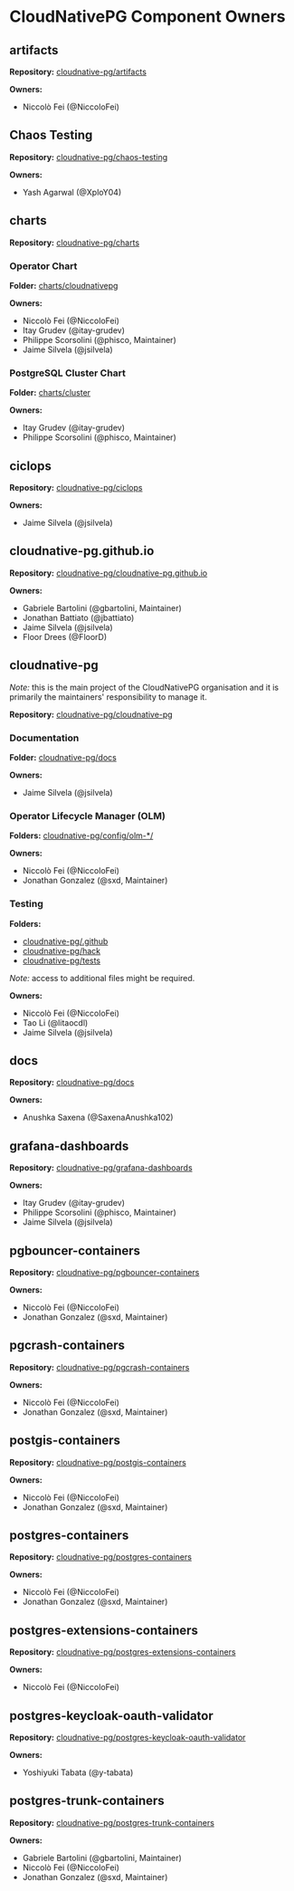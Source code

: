 # CloudNativePG Component Owners

## artifacts

**Repository:** [cloudnative-pg/artifacts](https://github.com/cloudnative-pg/artifacts)

**Owners:**

- Niccolò Fei (@NiccoloFei)

## Chaos Testing

**Repository:** [cloudnative-pg/chaos-testing](https://github.com/cloudnative-pg/chaos-testing)

**Owners:**

- Yash Agarwal (@XploY04)

## charts

**Repository:** [cloudnative-pg/charts](https://github.com/cloudnative-pg/charts)

### Operator Chart

**Folder:** [charts/cloudnativepg](https://github.com/cloudnative-pg/charts/tree/main/charts/cloudnative-pg)

**Owners:**

- Niccolò Fei (@NiccoloFei)
- Itay Grudev (@itay-grudev)
- Philippe Scorsolini (@phisco, Maintainer)
- Jaime Silvela (@jsilvela)

### PostgreSQL Cluster Chart

**Folder:** [charts/cluster](https://github.com/cloudnative-pg/charts/tree/main/charts/cluster)

**Owners:**

- Itay Grudev (@itay-grudev)
- Philippe Scorsolini (@phisco, Maintainer)

## ciclops

**Repository:** [cloudnative-pg/ciclops](https://github.com/cloudnative-pg/ciclops)

**Owners:**

- Jaime Silvela (@jsilvela)

## cloudnative-pg.github.io

**Repository:** [cloudnative-pg/cloudnative-pg.github.io](https://github.com/cloudnative-pg/cloudnative-pg.github.io)

**Owners:**

- Gabriele Bartolini (@gbartolini, Maintainer)
- Jonathan Battiato (@jbattiato)
- Jaime Silvela (@jsilvela)
- Floor Drees (@FloorD)

## cloudnative-pg

*Note:* this is the main project of the CloudNativePG organisation and it is
primarily the maintainers' responsibility to manage it.

**Repository:** [cloudnative-pg/cloudnative-pg](https://github.com/cloudnative-pg/cloudnative-pg)

### Documentation

**Folder:** [cloudnative-pg/docs](https://github.com/cloudnative-pg/charts/tree/main/cloudnative-pg/cloudnative-pg/docs)

**Owners:**

- Jaime Silvela (@jsilvela)

### Operator Lifecycle Manager (OLM)

**Folders:** [cloudnative-pg/config/olm-*/](https://github.com/cloudnative-pg/charts/tree/main/cloudnative-pg/cloudnative-pg/config/)

**Owners:**

- Niccolò Fei (@NiccoloFei)
- Jonathan Gonzalez (@sxd, Maintainer)

### Testing

**Folders:**

- [cloudnative-pg/.github](https://github.com/cloudnative-pg/charts/tree/main/cloudnative-pg/cloudnative-pg/.github)
- [cloudnative-pg/hack](https://github.com/cloudnative-pg/charts/tree/main/cloudnative-pg/cloudnative-pg/hack)
- [cloudnative-pg/tests](https://github.com/cloudnative-pg/charts/tree/main/cloudnative-pg/cloudnative-pg/tests)

*Note:* access to additional files might be required.

**Owners:**

- Niccolò Fei (@NiccoloFei)
- Tao Li (@litaocdl)
- Jaime Silvela (@jsilvela)

## docs

**Repository:** [cloudnative-pg/docs](https://github.com/cloudnative-pg/docs)

**Owners:**

- Anushka Saxena (@SaxenaAnushka102)

## grafana-dashboards

**Repository:** [cloudnative-pg/grafana-dashboards](https://github.com/cloudnative-pg/grafana-dashboards)

**Owners:**

- Itay Grudev (@itay-grudev)
- Philippe Scorsolini (@phisco, Maintainer)
- Jaime Silvela (@jsilvela)

## pgbouncer-containers

**Repository:** [cloudnative-pg/pgbouncer-containers](https://github.com/cloudnative-pg/pgbouncer-containers)

**Owners:**

- Niccolò Fei (@NiccoloFei)
- Jonathan Gonzalez (@sxd, Maintainer)

## pgcrash-containers

**Repository:** [cloudnative-pg/pgcrash-containers](https://github.com/cloudnative-pg/pgcrash-containers)

**Owners:**

- Niccolò Fei (@NiccoloFei)
- Jonathan Gonzalez (@sxd, Maintainer)

## postgis-containers

**Repository:** [cloudnative-pg/postgis-containers](https://github.com/cloudnative-pg/postgis-containers)

**Owners:**

- Niccolò Fei (@NiccoloFei)
- Jonathan Gonzalez (@sxd, Maintainer)

## postgres-containers

**Repository:** [cloudnative-pg/postgres-containers](https://github.com/cloudnative-pg/postgres-containers)

**Owners:**

- Niccolò Fei (@NiccoloFei)
- Jonathan Gonzalez (@sxd, Maintainer)

## postgres-extensions-containers

**Repository:** [cloudnative-pg/postgres-extensions-containers](https://github.com/cloudnative-pg/postgres-extensions-containers)

**Owners:**

- Niccolò Fei (@NiccoloFei)

## postgres-keycloak-oauth-validator

**Repository:** [cloudnative-pg/postgres-keycloak-oauth-validator](https://github.com/cloudnative-pg/postgres-keycloak-oauth-validator)

**Owners:**

- Yoshiyuki Tabata (@y-tabata)

## postgres-trunk-containers

**Repository:** [cloudnative-pg/postgres-trunk-containers](https://github.com/cloudnative-pg/postgres-trunk-containers)

**Owners:**

- Gabriele Bartolini (@gbartolini, Maintainer)
- Niccolò Fei (@NiccoloFei)
- Jonathan Gonzalez (@sxd, Maintainer)
